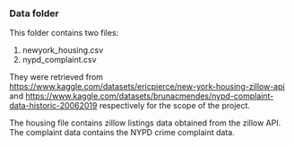 ### Data folder

This folder contains two files:
1. newyork_housing.csv
2. nypd_complaint.csv

They were retrieved from https://www.kaggle.com/datasets/ericpierce/new-york-housing-zillow-api and 
https://www.kaggle.com/datasets/brunacmendes/nypd-complaint-data-historic-20062019 respectively for the scope of the project.

The housing file contains zillow listings data obtained from the zillow API. 
The complaint data contains the NYPD crime complaint data.
